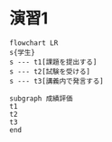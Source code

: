 # 演習1
```mermaid
flowchart LR
s{学生}
s --- t1[課題を提出する]
s --- t2[試験を受ける]
s --- t3[講義内で発言する]

subgraph 成績評価
t1
t2
t3
end

```
